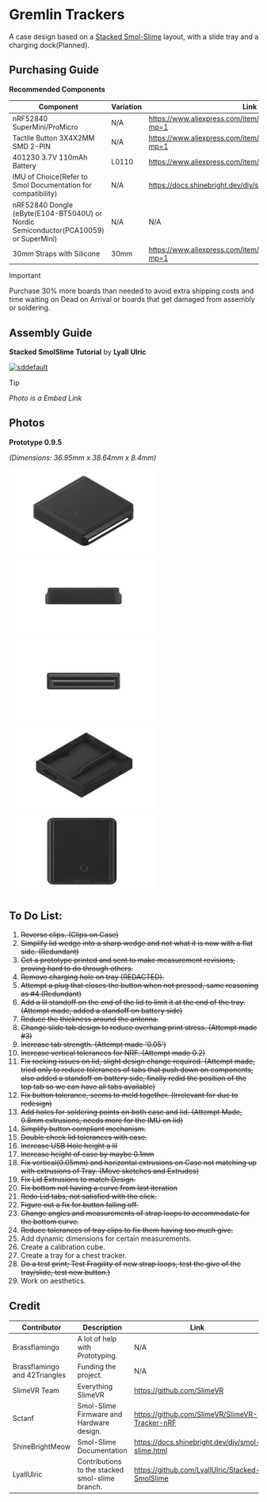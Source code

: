 # Gremlin Trackers
A case design based on a [Stacked Smol-Slime](https://github.com/LyallUlric/Stacked-SmolSlime) layout, with a slide tray and a charging dock(Planned).

## Purchasing Guide

**Recommended Components**

| Component | Variation | Link |
| --- | --- | --- |
| nRF52840 SuperMini/ProMicro | N/A | https://www.aliexpress.com/item/1005007738886550.html?mp=1 |
| Tactile Button 3X4X2MM SMD 2-PIN | N/A | https://www.aliexpress.com/item/1005007004194449.html?mp=1 |
| 401230 3.7V 110mAh Battery | L0110 | https://www.aliexpress.com/item/714331867.html?mp=1 |
| IMU of Choice(Refer to Smol Documentation for compatibility) | N/A | https://docs.shinebright.dev/diy/smol-slime.html#tracker |
| nRF52840 Dongle (eByte(E104-BT5040U) or Nordic Semiconductor(PCA10059) or SuperMini) | N/A | N/A |
| 30mm Straps with Silicone | 30mm | https://www.aliexpress.com/item/1005003917576160.html?mp=1 |
> [!IMPORTANT]
> Purchase 30% more boards than needed to avoid extra shipping costs and time waiting on Dead on Arrival or boards that get damaged from assembly or soldering.

## Assembly Guide

**Stacked SmolSlime Tutorial** by **Lyall Ulric**

[![sddefault](https://github.com/user-attachments/assets/2ab7a9b1-e2d8-45b2-9de3-5c00a05b62f4)](https://youtu.be/qTmIfa_Asic)

> [!TIP]
> *Photo is a Embed Link*


## Photos
**Prototype 0.9.5**

*(Dimensions: 36.95mm x 38.64mm x 8.4mm)*

<p float="left">
  <img src="/photos/0.9.5/GremlinTrackers1.png" width="300" />
  <img src="/photos/0.9.5/GremlinTrackers2.png" width="300" /> 
  <img src="/photos/0.9.5/GremlinTrackers3.png" width="300" />
  <img src="/photos/0.9.5/GremlinTrackers4.png" width="300" />
  <img src="/photos/0.9.5/GremlinTrackers5.png" width="300" />
</p>

## To Do List:

1. ~~Reverse clips. (Clips on Case)~~
2. ~~Simplify lid wedge into a sharp wedge and not what it is now with a flat side. (Redundant)~~
3. ~~Get a prototype printed and sent to make measurement revisions, proving hard to do through others.~~
4. ~~Remove charging hole on tray (REDACTED).~~
5. ~~Attempt a plug that closes the button when not pressed, same reasoning as #4.(Redundant)~~
6. ~~Add a lil standoff on the end of the lid to limit it at the end of the tray. (Attempt made, added a standoff on battery side)~~
7. ~~Reduce the thickness around the antenna.~~
8. ~~Change slide tab design to reduce overhang print stress. (Attempt made #3)~~
9. ~~Increase tab strength. (Attempt made '0.05')~~
10. ~~Increase vertical tolerances for NRF. (Attempt made 0.2)~~
11. ~~Fix rocking issues on lid, slight design change required. (Attempt made, tried only to reduce tolerances of tabs that push down on components, also added a standoff on battery side, finally redid the position of the top tab so we can have all tabs available)~~
12. ~~Fix button tolerance, seems to meld together. (Irrelevant for due to redesign)~~
13. ~~Add holes for soldering points on both case and lid. (Attempt Made, 0.8mm extrusions, needs more for the IMU on lid)~~
14. ~~Simplify button compliant mechanism.~~
15. ~~Double check lid tolerances with case.~~
16. ~~Increase USB Hole height a lil~~
17. ~~Increase height of case by maybe 0.1mm~~
18. ~~Fix vertical(0.05mm) and horizontal extrusions on Case not matching up with extrusions of Tray. (Move sketches and Extrudes)~~
19. ~~Fix Lid Extrusions to match Design.~~
20. ~~Fix bottom not having a curve from last iteration~~
21. ~~Redo Lid tabs, not satisfied with the click.~~
22. ~~Figure out a fix for button falling off.~~
23. ~~Change angles and measurements of strap loops to accommodate for the bottom curve.~~
24. ~~Reduce tolerances of tray clips to fix them having too much give.~~
25. Add dynamic dimensions for certain measurements.
26. Create a calibration cube.
27. Create a tray for a chest tracker.
28. ~~Do a test print; Test Fragility of new strap loops, test the give of the tray/slide, test new button.)~~
29. Work on aesthetics.

## Credit
| Contributor | Description | Link |
| --- | --- | --- |
| Brassflamingo | A lot of help with Prototyping. | N/A |
| Brassflamingo and 42Triangles | Funding the project. | N/A |
| SlimeVR Team | Everything SlimeVR | https://github.com/SlimeVR |
| Sctanf | Smol-Slime Firmware and Hardware design. | https://github.com/SlimeVR/SlimeVR-Tracker-nRF |
| ShineBrightMeow | Smol-Slime Documentation | https://docs.shinebright.dev/diy/smol-slime.html |
| LyallUlric | Contributions to the stacked smol-slime branch. | https://github.com/LyallUlric/Stacked-SmolSlime |
